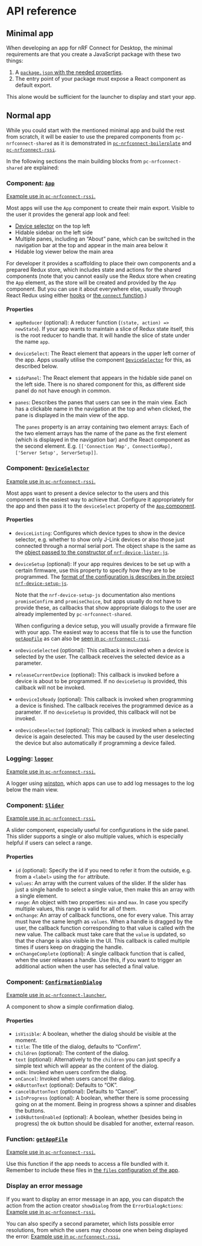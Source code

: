 ---
---

# API reference

## Minimal app

When developing an app for nRF Connect for Desktop, the minimal requirements are
that you create a JavaScript package with these two things:

1. A
   [`package.json` with the needed properties](./configuration#properties-in-packagejson).
2. The entry point of your package must expose a React component as default
   export.

This alone would be sufficient for the launcher to display and start your app.

## Normal app

While you could start with the mentioned minimal app and build the rest from
scratch, it will be easier to use the prepared components from
`pc-nrfconnect-shared` as it is demonstrated in
[`pc-nrfconnect-boilerplate`](https://github.com/NordicSemiconductor/pc-nrfconnect-boilerplate)
and
[`pc-nrfconnect-rssi`](https://github.com/NordicSemiconductor/pc-nrfconnect-rssi).

In the following sections the main building blocks from `pc-nrfconnect-shared`
are explained:

### Component: [`App`](https://github.com/NordicSemiconductor/pc-nrfconnect-shared/blob/master/src/App/App.jsx)

[Example use in `pc-nrfconnect-rssi`.](https://github.com/NordicSemiconductor/pc-nrfconnect-rssi/blob/b0216e3d0e50eec1b9149194564f47700e5b43c3/src/index.jsx#L46-L51)

Most apps will use the `App` component to create their main export. Visible to
the user it provides the general app look and feel:

- [Device selector](#component-deviceselector) on the top left
- Hidable sidebar on the left side
- Multiple panes, including an “About” pane, which can be switched in the
  navigation bar at the top and appear in the main area below it
- Hidable log viewer below the main area

For developer it provides a scaffolding to place their own components and a
prepared Redux store, which includes state and actions for the shared components
(note that you cannot easily use the Redux store when creating the `App`
element, as the store will be created and provided by the `App` component. But
you can use it about everywhere else, usually through React Redux using either
[hooks](https://react-redux.js.org/api/hooks) or
[the `connect` function](https://react-redux.js.org/api/connect).)

#### Properties

- `appReducer` (optional): A reducer function (`(state, action) => newState`).
  If your app wants to maintain a slice of Redux state itself, this is the root
  reducer to handle that. It will handle the slice of state under the name
  `app`.

- `deviceSelect`: The React element that appears in the upper left corner of the
  app. Apps usually utilise the component
  [`DeviceSelector`](#component-deviceselector) for this, as described below.

- `sidePanel`: The React element that appears in the hidable side panel on the
  left side. There is no shared component for this, as different side panel do
  not have enough in common.

- `panes`: Describes the panes that users can see in the main view. Each has a
  clickable name in the navigation at the top and when clicked, the pane is
  displayed in the main view of the app.

  The `panes` property is an array containing two element arrays: Each of the
  two element arrays has the name of the pane as the first element (which is
  displayed in the navigation bar) and the React component as the second
  element. E.g.
  `[['Connection Map', ConnectionMap], ['Server Setup', ServerSetup]]`.

### Component: [`DeviceSelector`](https://github.com/NordicSemiconductor/pc-nrfconnect-shared/blob/master/src/Device/DeviceSelector/DeviceSelector.jsx)

[Example use in `pc-nrfconnect-rssi`.](https://github.com/NordicSemiconductor/pc-nrfconnect-rssi/blob/b0216e3d0e50eec1b9149194564f47700e5b43c3/src/RssiDeviceSelect.jsx)

Most apps want to present a device selector to the users and this component is
the easiest way to achieve that. Configure it appropriately for the app and then
pass it to the `deviceSelect` property of the [`App` component](#component-app).

#### Properties

- `deviceListing`: Configures which device types to show in the device selector,
  e.g. whether to show only J-Link devices or also those just connected through
  a normal serial port. The object shape is the same as the
  [object passed to the constructor of `nrf-device-lister-js`](https://github.com/NordicSemiconductor/nrf-device-lister-js#usage-as-a-library).

- `deviceSetup` (optional): If your app requires devices to be set up with a
  certain firmware, use this property to specify how they are to be programmed.
  The
  [format of the configuration is describes in the project `nrf-device-setup-js`](https://github.com/NordicSemiconductor/nrf-device-setup-js#configuration).

  Note that the `nrf-device-setup-js` documentation also mentions
  `promiseConfirm` and `promiseChoice`, but apps usually do not have to provide
  these, as callbacks that show appropriate dialogs to the user are already
  implemented by `pc-nrfconnect-shared`.

  When configuring a device setup, you will usually provide a firmware file with
  your app. The easiest way to access that file is to use the function
  [`getAppFile`](#function-getappfile) as can also be
  [seen in `pc-nrfconnect-rssi`](https://github.com/NordicSemiconductor/pc-nrfconnect-rssi/blob/b0216e3d0e50eec1b9149194564f47700e5b43c3/src/RssiDeviceSelect.jsx#L50).

- `onDeviceSelected` (optional): This callback is invoked when a device is
  selected by the user. The callback receives the selected device as a
  parameter.

- `releaseCurrentDevice` (optional): This callback is invoked before a device is
  about to be programmed. If no `deviceSetup` is provided, this callback will
  not be invoked.

- `onDeviceIsReady` (optional): This callback is invoked when programming a
  device is finished. The callback receives the programmed device as a
  parameter. If no `deviceSetup` is provided, this callback will not be invoked.

- `onDeviceDeselected` (optional): This callback is invoked when a selected
  device is again deselected. This may be caused by the user deselecting the
  device but also automatically if programming a device failed.

### Logging: [`logger`](https://github.com/NordicSemiconductor/pc-nrfconnect-shared/blob/master/src/logging/index.js)

[Example use in `pc-nrfconnect-rssi`.](https://github.com/NordicSemiconductor/pc-nrfconnect-rssi/blob/b0216e3d0e50eec1b9149194564f47700e5b43c3/src/actions.js#L109)

A logger using [winston](https://github.com/winstonjs/winston), which apps can
use to add log messages to the log below the main view.

### Component: [`Slider`](https://github.com/NordicSemiconductor/pc-nrfconnect-shared/blob/master/src/Slider/Slider.jsx)

[Example use in `pc-nrfconnect-rssi`.](https://github.com/NordicSemiconductor/pc-nrfconnect-rssi/blob/b0216e3d0e50eec1b9149194564f47700e5b43c3/src/SidePanel/Delay.jsx#L72-L78)

A slider component, especially useful for configurations in the side panel. This
slider supports a single or also multiple values, which is especially helpful if
users can select a range.

#### Properties

- `id` (optional): Specify the id if you need to refer it from the outside, e.g.
  from a `<label>` using the `for` attribute.
- `values`: An array with the current values of the slider. If the slider has
  just a single handle to select a single value, then make this an array with a
  single element.
- `range`: An object with two properties: `min` and `max`. In case you specify
  multiple values, this range is valid for all of them.
- `onChange`: An array of callback functions, one for every value. This array
  must have the same length as `values`. When a handle is dragged by the user,
  the callback function corresponding to that value is called with the new
  value. The callback must take care that the `value` is updated, so that the
  change is also visible in the UI. This callback is called multiple times if
  users keep on dragging the handle.
- `onChangeComplete` (optional): A single callback function that is called, when
  the user releases a handle. Use this, if you want to trigger an additional
  action when the user has selected a final value.

### Component: [`ConfirmationDialog`](https://github.com/NordicSemiconductor/pc-nrfconnect-shared/blob/master/src/Dialog/ConfirmationDialog.jsx)

[Example use in `pc-nrfconnect-launcher`.](https://github.com/NordicSemiconductor/pc-nrfconnect-launcher/blob/5df8f17694fd9972bbb6eeb3893853ad6a9278db/src/launcher/components/ConfirmRemoveSourceDialog.jsx#L47-L55)

A component to show a simple confirmation dialog.

#### Properties

- `isVisible`: A boolean, whether the dialog should be visible at the moment.
- `title`: The title of the dialog, defaults to “Confirm”.
- `children` (optional): The content of the dialog.
- `text` (optional): Alternatively to the `children` you can just specify a
  simple text which will appear as the content of the dialog.
- `onOk`: Invoked when users confirm the dialog.
- `onCancel`: Invoked when users cancel the dialog.
- `okButtonText` (optional): Defaults to “OK”.
- `cancelButtonText` (optional): Defaults to “Cancel”.
- `isInProgress` (optional): A boolean, whether there is some processing going
  on at the moment. Being in progress shows a spinner and disables the buttons.
- `isOkButtonEnabled` (optional): A boolean, whether (besides being in progress)
  the ok button should be disabled for another, external reason.

### Function: [`getAppFile`](https://github.com/NordicSemiconductor/pc-nrfconnect-shared/blob/master/src/appDirs.js#L67)

[Example use in `pc-nrfconnect-rssi`.](https://github.com/NordicSemiconductor/pc-nrfconnect-rssi/blob/b0216e3d0e50eec1b9149194564f47700e5b43c3/src/RssiDeviceSelect.jsx#L50)

Use this function if the app needs to access a file bundled with it. Remember to
include these files in
[the `files` configuration of the app](./configuration#properties-in-packagejson).

### Display an error message

If you want to display an error message in an app, you can dispatch the action
from the action creator `showDialog` from the `ErrorDialogActions`:
[Example use in `pc-nrfconnect-rssi`.](https://github.com/NordicSemiconductor/pc-nrfconnect-launcher/blob/5d4eb36/src/launcher/actions/appsActions.js#L378)

You can also specify a second parameter, which lists possible error resolutions,
from which the users may choose one when being displayed the error:
[Example use in `pc-nrfconnect-rssi`.](https://github.com/NordicSemiconductor/pc-nrfconnect-launcher/blob/1f5ce26c95cae654ea8e0db60f47e696dca047f6/src/launcher/actions/autoUpdateActions.js#L205-L218)
